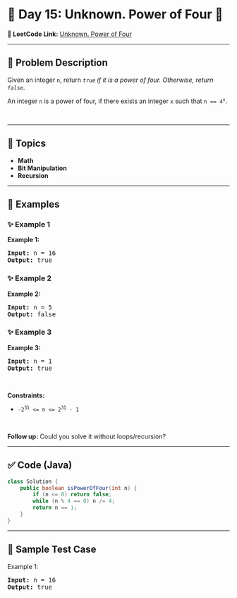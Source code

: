 # 📌 Day 15: Unknown. Power of Four 🎯

**🔗 LeetCode Link:** [Unknown. Power of Four](https://leetcode.com/problems/power-of-four/)

---

## 🧩 Problem Description

<p>Given an integer <code>n</code>, return <em><code>true</code> if it is a power of four. Otherwise, return <code>false</code></em>.</p>

<p>An integer <code>n</code> is a power of four, if there exists an integer <code>x</code> such that <code>n == 4<sup>x</sup></code>.</p>

<p>&nbsp;</p>
<p><strong class="example">

---

## 🧠 Topics

- Math
- Bit Manipulation
- Recursion
---

## 🧩 Examples

### ✨ Example 1

Example 1:</strong></p>
<pre><strong>Input:</strong> n = 16
<strong>Output:</strong> true
</pre><p><strong class="example">

### ✨ Example 2

Example 2:</strong></p>
<pre><strong>Input:</strong> n = 5
<strong>Output:</strong> false
</pre><p><strong class="example">

### ✨ Example 3

Example 3:</strong></p>
<pre><strong>Input:</strong> n = 1
<strong>Output:</strong> true
</pre>
<p>&nbsp;</p>
<p><strong>Constraints:</strong></p>

<ul>
	<li><code>-2<sup>31</sup> &lt;= n &lt;= 2<sup>31</sup> - 1</code></li>
</ul>

<p>&nbsp;</p>
<strong>Follow up:</strong> Could you solve it without loops/recursion?

---

## ✅ Code (Java)

```java
class Solution {
    public boolean isPowerOfFour(int n) {
        if (n <= 0) return false;
        while (n % 4 == 0) n /= 4;
        return n == 1;
    }
}
```

---

## 🧪 Sample Test Case


Example 1:</strong></p>
<pre><strong>Input:</strong> n = 16
<strong>Output:</strong> true
</pre><p><strong class="example">


